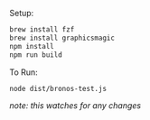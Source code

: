 Setup:
```sh
brew install fzf
brew install graphicsmagic
npm install
npm run build
```

To Run:
```sh
node dist/bronos-test.js
```

_note: this watches for any changes_

